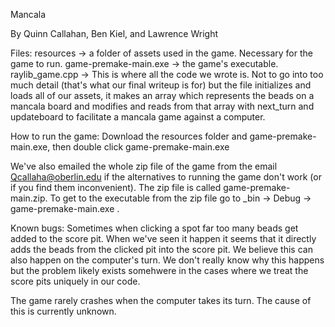 Mancala

By Quinn Callahan, Ben Kiel, and Lawrence Wright

Files: 
resources -> a folder of assets used in the game. Necessary for the game to run.
game-premake-main.exe -> the game's executable. 
raylib_game.cpp -> This is where all the code we wrote is. Not to go into too much detail (that's what our final writeup is for) but the file initializes and loads all of our assets, it makes an array which represents the beads on a mancala board and modifies and reads from that array with next_turn and updateboard to facilitate a mancala game against a computer.

How to run the game:
Download the resources folder and game-premake-main.exe, then double click game-premake-main.exe

We've also emailed the whole zip file of the game from the email Qcallaha@oberlin.edu if the alternatives to running the game don't work (or if you find them inconvenient). The zip file is called game-premake-main.zip. To get to the executable from the zip file go to _bin -> Debug -> game-premake-main.exe .

Known bugs:
Sometimes when clicking a spot far too many beads get added to the score pit. When we've seen it happen it seems that it directly adds the beads from the clicked pit into the score pit. We believe this can also happen on the computer's turn. We don't really know why this happens but the problem likely exists somehwere in the cases where we treat the score pits uniquely in our code.

The game rarely crashes when the computer takes its turn. The cause of this is currently unknown.
